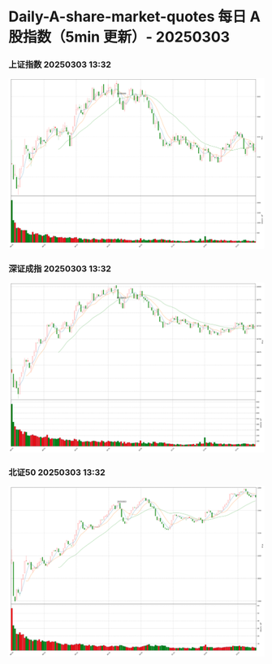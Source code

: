 
# Daily-A-share-market-quotes 每日 A 股指数（5min 更新）- 20250303

### 上证指数 20250303 13:32
![](./fig/2025/3/20250303-sh000001.png)

### 深证成指 20250303 13:32
![](./fig/2025/3/20250303-sz399001.png)

### 北证50 20250303 13:32
![](./fig/2025/3/20250303-bj899050.png)
